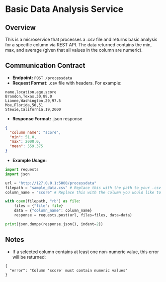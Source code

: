 # Basic Data Analysis Service

## Overview
This is a microservice that processes a .csv file and returns basic analysis for a specific column via REST API. The data returned contains the min, max, and average (given that all values in the column are numeric).

## Communication Contract
- **Endpoint:** `POST /processdata`
- **Request Format:** .csv file with headers. For example:
```csv
name,location,age,score
Brandon,Texas,30,89.0
Lianne,Washington,29,97.5
Moe,Florida,50,51
Stewie,California,19,2000
```
- **Response Format:** .json response
```json
{
  "column name": "score",
  "min": 51.0,
  "max": 2000.0,
  "mean": 559.375
}
```
- **Example Usage:**
```python
import requests
import json

url = "http://127.0.0.1:5000/processdata"
filepath = "sample_data.csv" # Replace this with the path to your .csv file
column_name = "score" # Replace this with the column you would like to retrieve data for

with open(filepath, "rb") as file:
    files = {"file": file}
    data = {"column_name": column_name}
    response = requests.post(url, files=files, data=data)

print(json.dumps(response.json(), indent=2))
```

## Notes
- If a selected column contains at least one non-numeric value, this error will be returned:
```
{
  "error": "Column 'score' must contain numeric values"
}
```

